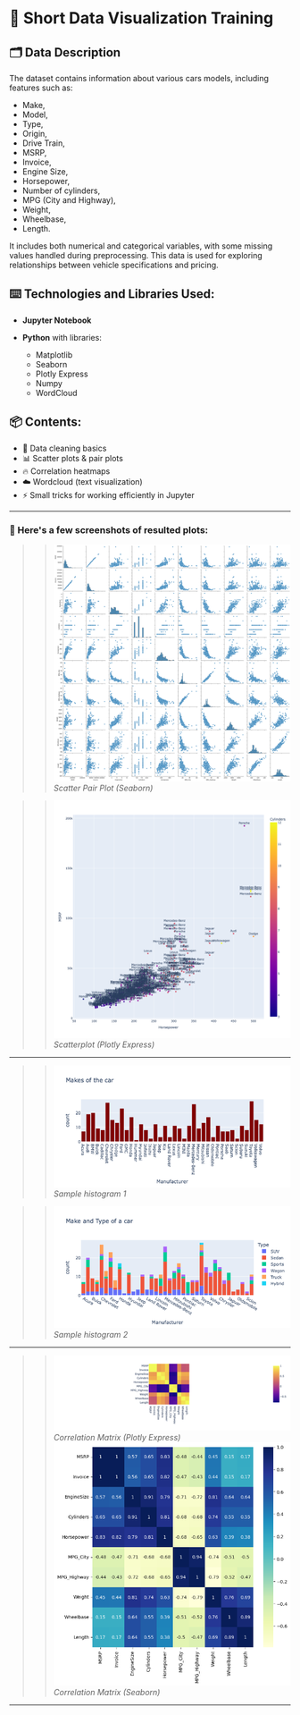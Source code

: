 # 📓 Short Data Visualization Training

## 🗂️ Data Description

The dataset contains information about various cars models, including features such as:
  - Make,
  - Model,
  - Type,
  - Origin,
  - Drive Train,
  - MSRP,
  - Invoice,
  - Engine Size,
  - Horsepower,
  - Number of cylinders,
  - MPG (City and Highway),
  - Weight,
  - Wheelbase,
  - Length.  

It includes both numerical and categorical variables, with some missing values handled during preprocessing. This data is used for exploring relationships between vehicle specifications and pricing.  

## ⌨️ Technologies and Libraries Used:
- **Jupyter Notebook**
- **Python** with libraries:
  
  - Matplotlib  
  - Seaborn  
  - Plotly Express
  - Numpy
  - WordCloud  

## 📦 Contents:

- 🧹 Data cleaning basics
- 📊 Scatter plots & pair plots
- 🔥 Correlation heatmaps
- ☁️ Wordcloud (text visualization)
- ⚡️ Small tricks for working efficiently in Jupyter  

---

### 📸 Here's a few screenshots of resulted plots:  

>> ![Scatter Pair Plot (Seaborn)](plots/seaborn_scatter_pairplot.png/)  
*Scatter Pair Plot (Seaborn)*

>> ![ScatterPlot (Plotly Express)](plots/scatterplot_plotly_express.png/)  
*Scatterplot (Plotly Express)*  

---

>> ![Sample Histogram](plots/histogram1.png/)  
*Sample histogram 1*  

>> ![Sample Histogram](plots/histogram2.png/)  
*Sample histogram 2*  

---

>> ![Correlation Matrix (Plotly Express)](plots/correlation_plotly_express.png/)  
*Correlation Matrix (Plotly Express)*
>> ![Correlation Matrix (Seaborn)](plots/correlation_seaborn.png/)  
*Correlation Matrix (Seaborn)*

---
